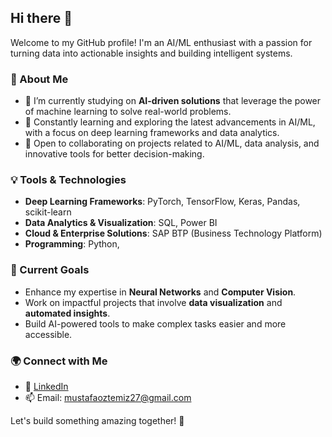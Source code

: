 ## Hi there 👋  

Welcome to my GitHub profile! I'm an AI/ML enthusiast with a passion for turning data into actionable insights and building intelligent systems.  

### 🌟 About Me  
- 🔭 I’m currently studying on **AI-driven solutions** that leverage the power of machine learning to solve real-world problems.  
- 🌱 Constantly learning and exploring the latest advancements in AI/ML, with a focus on deep learning frameworks and data analytics.  
- 👯 Open to collaborating on projects related to AI/ML, data analysis, and innovative tools for better decision-making.  

### 💡 Tools & Technologies  
- **Deep Learning Frameworks**: PyTorch, TensorFlow, Keras, Pandas, scikit-learn
- **Data Analytics & Visualization**: SQL, Power BI  
- **Cloud & Enterprise Solutions**: SAP BTP (Business Technology Platform)  
- **Programming**: Python, 

### 🚀 Current Goals  
- Enhance my expertise in **Neural Networks** and **Computer Vision**.  
- Work on impactful projects that involve **data visualization** and **automated insights**.  
- Build AI-powered tools to make complex tasks easier and more accessible.  

### 🌍 Connect with Me  
- 💼 [LinkedIn]((https://www.linkedin.com/in/mustafaöztemiz/))  
- 📫 Email: mustafaoztemiz27@gmail.com  

Let's build something amazing together! 🚀  
